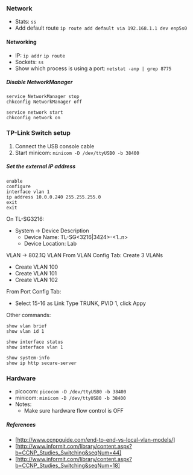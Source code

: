 
### Network

- Stats: `ss`
- Add default route `ip route add default via 192.168.1.1 dev enp5s0`

#### Networking
- IP: `ip addr`  `ip route`
- Sockets: `ss`
- Show which process is using a port: `netstat -anp | grep 8775`  

##### Disable NetworkManager
```
service NetworkManager stop
chkconfig NetworkManager off

service network start
chkconfig network on
```

### TP-Link Switch setup

1. Connect the USB console cable
2. Start minicom: `minicom -D /dev/ttyUSB0 -b 38400`

##### Set the external IP address
```
enable
configure
interface vlan 1
ip address 10.0.0.240 255.255.255.0
exit
exit
```

On TL-SG3216:
- System -> Device Description
  - Device Name: TL-SG<3216|3424>-<1..n>
  - Device Location: Lab

VLAN -> 802.1Q VLAN
From VLAN Config Tab:
Create 3 VLANs
- Create VLAN 100
- Create VLAN 101
- Create VLAN 102

From Port Config Tab:
- Select 15-16 as Link Type TRUNK, PVID 1, click Appy

Other commands:
```
show vlan brief
show vlan id 1

show interface status 
show interface vlan 1             

show system-info
show ip http secure-server
```

### Hardware
- picocom:  `picocom -D /dev/ttyUSB0 -b 38400`  
- minicom:  `minicom -D /dev/ttyUSB0 -b 38400`
- Notes:
    - Make sure hardware flow control is OFF


##### References

- [http://www.ccnpguide.com/end-to-end-vs-local-vlan-models/]
- [http://www.informit.com/library/content.aspx?b=CCNP_Studies_Switching&seqNum=44]
- [http://www.informit.com/library/content.aspx?b=CCNP_Studies_Switching&seqNum=18]
